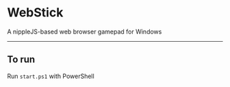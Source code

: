 # WebStick
A nippleJS-based web browser gamepad for Windows

---

## To run
Run `start.ps1` with PowerShell

